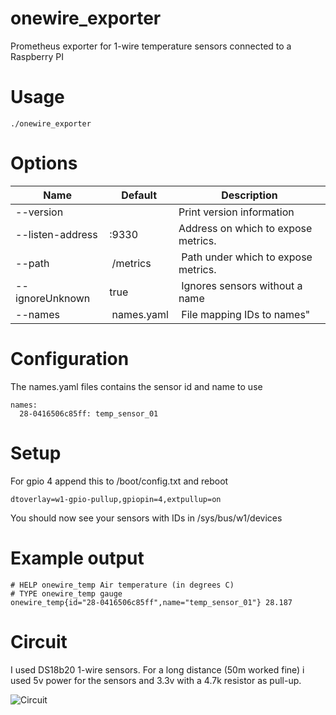 # onewire_exporter

Prometheus exporter for 1-wire temperature sensors connected to a Raspberry PI

# Usage

```
./onewire_exporter
```

# Options

Name     | Default | Description
---------|-------------|----
--version || Print version information
--listen-address | :9330 | Address on which to expose metrics.
--path | /metrics | Path under which to expose metrics.
--ignoreUnknown |true | Ignores sensors without a name
--names | names.yaml | File mapping IDs to names"


# Configuration

The names.yaml files contains the sensor id and name to use
```
names:
  28-0416506c85ff: temp_sensor_01
```

# Setup
For gpio 4 append this to /boot/config.txt and reboot

```
dtoverlay=w1-gpio-pullup,gpiopin=4,extpullup=on
```

You should now see your sensors with IDs in /sys/bus/w1/devices

# Example output
```
# HELP onewire_temp Air temperature (in degrees C)
# TYPE onewire_temp gauge
onewire_temp{id="28-0416506c85ff",name="temp_sensor_01"} 28.187
```

# Circuit

I used DS18b20 1-wire sensors. For a long distance (50m worked fine) i used 5v power for the sensors and 3.3v with a 4.7k resistor as pull-up.

![Circuit](https://m0u.de/assets/onewire_circuit.png)
